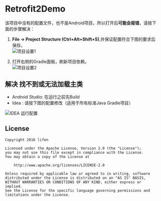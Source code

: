# Retrofit2Demo


该项目中没有的配置文件，也不是Android项目，所以打开后**可能会报错**，请按下面的步骤解决：

1. **File -> Project Structure (Ctrl+Alt+Shift+S)**,并保证配置符合下图的要求后保存。  
![项目设置1](jdk_setting.png)

2. 打开右侧的Gradle面板，刷新项目依赖。  
![项目设置2](gradle_setting.png)

## 解决 找不到或无法加载主类

- Android Studio: 在运行之前先Build
- Idea : 请按下图的配置修改（适用于所有标准Java Gradle项目）

![IDEA 运行配置](idea_gradle.png)

License
-------
    Copyright 2016 lifen

    Licensed under the Apache License, Version 2.0 (the "License");
    you may not use this file except in compliance with the License.
    You may obtain a copy of the License at

        http://www.apache.org/licenses/LICENSE-2.0

    Unless required by applicable law or agreed to in writing, software
    distributed under the License is distributed on an "AS IS" BASIS,
    WITHOUT WARRANTIES OR CONDITIONS OF ANY KIND, either express or implied.
    See the License for the specific language governing permissions and
    limitations under the License.
